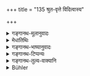 +++
title = "135 श्रुत-वृत्ते विदित्वास्य"

+++

<details><summary>गङ्गानथ-मूलानुवादः</summary>

Having ascertained his learning and character, he shall provide for him a fair living; and he shall protect him against all things, even as the father protects his lawful son.—(135)
</details>

<details><summary>मेधातिथिः</summary>

**धर्म्यां वृत्तिम्** । यया कुटुम्बधर्मस्यावसादनं न भवति । **वृत्तिं प्रकल्प्य सर्वतो रक्षेच्** चौरादिभ्यः, स्वयम् अधिकव्ययाच् च ॥ ७.१३५ ॥
</details>

<details><summary>गङ्गानथ-भाष्यानुवादः</summary>

‘*Fair living*’— so that his household duties do not Buffer.

Having provided a living ‘*he shall protect him against all things*’—from thieves and others, as alio against hie own extravagance.—(135)
</details>

<details><summary>गङ्गानथ-टिप्पन्यः</summary>

This verse is quoted in *Vīramitrodaya* (Rājanīti, p. 141) as indicating
that it is incumbent on the king to see that no *learned* Brāhmaṇa in
his kingdom suffers from hunger;—and in *Parāśaramādhava* (Ācāra, p.
408).
</details>

<details><summary>गङ्गानथ-तुल्य-वाक्यानि</summary>

*Yājñavalkya* (3.44).—‘Having found out all about his conduct, race,
character, learning, knowledge, austerities and family,—the king shall
ordain livelihood for him.’

*Dakṣa* (Aparārka, p. 939).—‘Father, mother, teacher, wife, the poor,
one seeking shelter, guest, fire, relations—maternal and paternal, the
emaciated, one who has no supporter,—these are persons that should bo
fed by every rich person; gifts should be made to the learned, otherwise
one would go to hell.’

*Gautama* (10.9-12).—‘He shall support Vedic scholars and Brāhmaṇas;—and
non-Brāhmaṇas who are unable to work;—and those who arc free from taxes,
and the ordinary Religious Students.’

*Yama* (Vīramitrodaya-Rājanīti, p. 142).—‘The Brāhmaṇas keep intact the
unbreakable, imperishable, indestructible ancient treasure (of the
Veda); the king shall therefore honour them and thereby become
unconquerable, like the King of the Gods.’
</details>

<details><summary>Bühler</summary>

135	Having ascertained his learning in the Veda and (the purity of) his conduct, the king shall provide for him means of subsistence in accordance with the sacred law, and shall protect him in every way, as a father (protects) the lawful son of his body.
</details>
